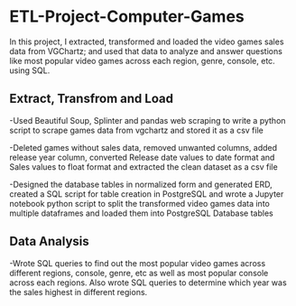 # ETL-Project-Computer-Games

In this project, I extracted, transformed and loaded the video games sales data from VGChartz; and used that data to analyze and answer questions like most popular video games across each region, genre, console, etc. using SQL.

## Extract, Transfrom and Load

-Used Beautiful Soup, Splinter and pandas web scraping to write a python script to scrape games data from vgchartz and stored it as a csv file

-Deleted games without sales data, removed unwanted columns, added release year column, converted Release date values to date format and Sales values to float format and extracted the clean dataset as a csv file

-Designed the database tables in normalized form and generated ERD, created a SQL script for table creation in PostgreSQL and wrote a Jupyter notebook python script to split the transformed video games data into multiple dataframes and loaded them into PostgreSQL Database tables

## Data Analysis

-Wrote SQL queries to find out the most popular video games across different regions, console, genre, etc as well as most popular console across each regions. Also wrote SQL queries to determine which year was the sales highest in different regions.
